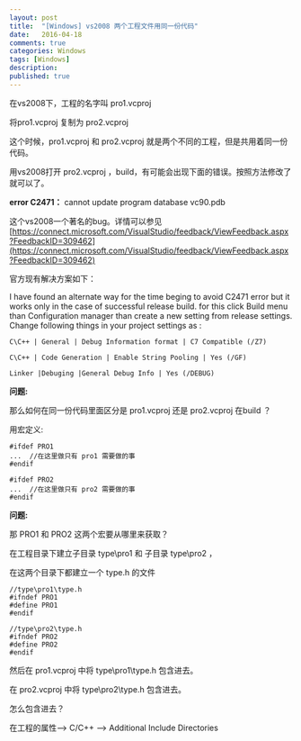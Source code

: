 ```yaml
---
layout: post
title:  "[Windows] vs2008 两个工程文件用同一份代码"
date:   2016-04-18
comments: true
categories: Windows
tags: [Windows]
description:
published: true
---
```


在vs2008下，工程的名字叫 pro1.vcproj

将pro1.vcproj 复制为 pro2.vcproj

这个时候，pro1.vcproj 和 pro2.vcproj 就是两个不同的工程，但是共用着同一份代码。

用vs2008打开 pro2.vcproj ，build，有可能会出现下面的错误。按照方法修改了就可以了。

**error C2471：** cannot update program database vc90.pdb

这个vs2008一个著名的bug。详情可以参见[https://connect.microsoft.com/VisualStudio/feedback/ViewFeedback.aspx?FeedbackID=309462](https://connect.microsoft.com/VisualStudio/feedback/ViewFeedback.aspx?FeedbackID=309462)

官方现有解决方案如下：

I have found an alternate way for the time beging to avoid C2471 error but it works only in the case of successful release build.
for this click Build menu than Configuration manager than create a new setting from release settings. Change following things in your project settings as :

```
C\C++ | General | Debug Information format | C7 Compatible (/Z7)

C\C++ | Code Generation | Enable String Pooling | Yes (/GF)

Linker |Debuging |General Debug Info | Yes (/DEBUG)
```

**问题:**

那么如何在同一份代码里面区分是 pro1.vcproj 还是 pro2.vcproj 在build ？

用宏定义:

```
#ifdef PRO1
...  //在这里做只有 pro1 需要做的事
#endif

#ifdef PRO2
...  //在这里做只有 pro2 需要做的事
#endif
```

**问题:**

那 PRO1 和 PRO2 这两个宏要从哪里来获取？

在工程目录下建立子目录 type\pro1 和 子目录 type\pro2 ，

在这两个目录下都建立一个 type.h 的文件

```
//type\pro1\type.h
#ifndef PRO1
#define PRO1
#endif
```

```
//type\pro2\type.h
#ifndef PRO2
#define PRO2
#endif
```

然后在 pro1.vcproj 中将 type\pro1\type.h 包含进去。

在 pro2.vcproj 中将 type\pro2\type.h 包含进去。

怎么包含进去？

在工程的属性--> C/C++ --> Additional Include Directories
